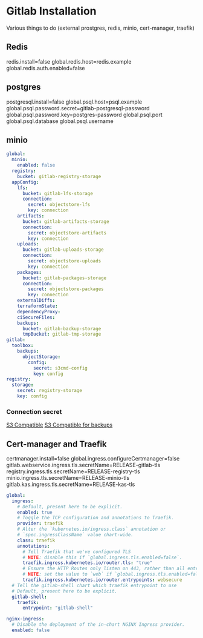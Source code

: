 # Gitlab Installation

Various things to do (external prostgres, redis, minio, cert-manager, traefik)

## Redis

redis.install=false
global.redis.host=redis.example
global.redis.auth.enabled=false

## postgres

postgresql.install=false
global.psql.host=psql.example
global.psql.password.secret=gitlab-postgresql-password
global.psql.password.key=postgres-password
global.psql.port
global.psql.database
global.psql.username

## minio

```yaml
global:
  minio:
    enabled: false
  registry:
    bucket: gitlab-registry-storage
  appConfig:
    lfs:
      bucket: gitlab-lfs-storage
      connection:
        secret: objectstore-lfs
        key: connection
    artifacts:
      bucket: gitlab-artifacts-storage
      connection:
        secret: objectstore-artifacts
        key: connection
    uploads:
      bucket: gitlab-uploads-storage
      connection:
        secret: objectstore-uploads
        key: connection
    packages:
      bucket: gitlab-packages-storage
      connection:
        secret: objectstore-packages
        key: connection
    externalDiffs:
    terraformState:
    dependencyProxy:
    ciSecureFiles:
    backups:
      bucket: gitlab-backup-storage
      tmpBucket: gitlab-tmp-storage
gitlab:
  toolbox:
    backups:
      objectStorage:
        config:
          secret: s3cmd-config
          key: config
registry:
  storage:
    secret: registry-storage
    key: config
```

### Connection secret

[S3 Compatible](https://docs.gitlab.com/ee/administration/object_storage.html#amazon-s3)
[S3 Compatible for backups](https://docs.gitlab.com/charts/advanced/external-object-storage/index.html#backups-storage-example)

## Cert-manager and Traefik

certmanager.install=false
global.ingress.configureCertmanager=false
gitlab.webservice.ingress.tls.secretName=RELEASE-gitlab-tls
registry.ingress.tls.secretName=RELEASE-registry-tls
minio.ingress.tls.secretName=RELEASE-minio-tls
gitlab.kas.ingress.tls.secretName=RELEASE-kas-tls

```yaml
global:
  ingress:
    # Default, present here to be explicit.
    enabled: true
    # Toggle the TCP configuration and annotations to Traefik.
    provider: traefik
    # Alter the `kubernetes.io/ingress.class` annotation or
    # `spec.ingressClassName` value chart-wide.
    class: traefik
    annotations:
      # Tell Traefik that we've configured TLS
      # NOTE: disable this if `global.ingress.tls.enabled=false`.
      traefik.ingress.kubernetes.io/router.tls: "true"
      # Ensure the HTTP Routes only listen on 443, rather than all entrypoints.
      # NOTE: set the value to `web` if `global.ingress.tls.enabled=false`.
      traefik.ingress.kubernetes.io/router.entrypoints: websecure
  # Tell the gitlab-shell chart which traefik entrypoint to use
  # Default, present here to be explicit. 
  gitlab-shell:
    traefik:
      entrypoint: "gitlab-shell"

nginx-ingress:
  # Disable the deployment of the in-chart NGINX Ingress provider.
  enabled: false
```
